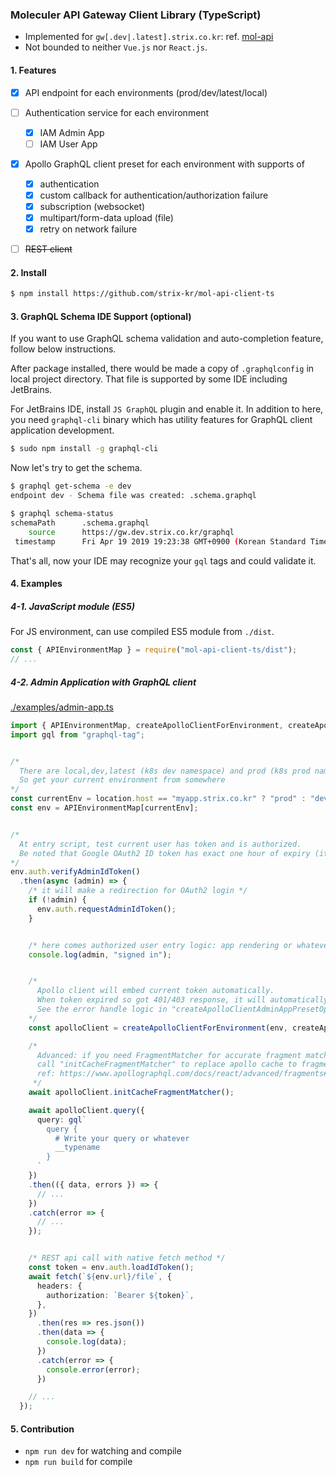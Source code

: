 ### Moleculer API Gateway Client Library (TypeScript)

- Implemented for `gw[.dev|.latest].strix.co.kr`: ref. [mol-api](https://github.com/strix-kr/mol-api)
- Not bounded to neither `Vue.js` nor `React.js`.

#### 1. Features
  - [x] API endpoint for each environments (prod/dev/latest/local)
  - [ ] Authentication service for each environment
    - [x] IAM Admin App
    - [ ] IAM User App
  - [x] Apollo GraphQL client preset for each environment with supports of
    - [x] authentication
    - [x] custom callback for authentication/authorization failure
    - [x] subscription (websocket)
    - [x] multipart/form-data upload (file)
    - [x] retry on network failure 
  - [ ] <s>REST client</s>
 
 
#### 2. Install
```bash
$ npm install https://github.com/strix-kr/mol-api-client-ts
```

#### 3. GraphQL Schema IDE Support (optional)
If you want to use GraphQL schema validation and auto-completion feature, follow below instructions.

After package installed, there would be made a copy of `.graphqlconfig` in local project directory.
That file is supported by some IDE including JetBrains.

For JetBrains IDE, install `JS GraphQL` plugin and enable it. In addition to here, you need `graphql-cli` binary which has utility features for GraphQL client application development.
 ```bash
$ sudo npm install -g graphql-cli
 ```
 
Now let's try to get the schema.
```bash
$ graphql get-schema -e dev
endpoint dev - Schema file was created: .schema.graphql

$ graphql schema-status            
schemaPath      .schema.graphql
    source      https://gw.dev.strix.co.kr/graphql
 timestamp      Fri Apr 19 2019 19:23:38 GMT+0900 (Korean Standard Time)
```

That's all, now your IDE may recognize your `gql` tags and could validate it.


#### 4. Examples

##### 4-1. JavaScript module (ES5)
For JS environment, can use compiled ES5 module from `./dist`.
```js
const { APIEnvironmentMap } = require("mol-api-client-ts/dist");
// ...
```

##### 4-2. Admin Application with GraphQL client
[./examples/admin-app.ts](./examples/admin-app.ts)
```ts
import { APIEnvironmentMap, createApolloClientForEnvironment, createApolloClientAdminAppPresetOption } from "mol-api-client-ts";
import gql from "graphql-tag";


/*
  There are local,dev,latest (k8s dev namespace) and prod (k8s prod namespace) environment types.
  So get your current environment from somewhere
*/
const currentEnv = location.host == "myapp.strix.co.kr" ? "prod" : "dev";
const env = APIEnvironmentMap[currentEnv];


/*
  At entry script, test current user has token and is authorized.
  Be noted that Google OAuth2 ID token has exact one hour of expiry (it is forced).
*/
env.auth.verifyAdminIdToken()
  .then(async (admin) => {
    /* it will make a redirection for OAuth2 login */
    if (!admin) {
      env.auth.requestAdminIdToken();
    }


    /* here comes authorized user entry logic: app rendering or whatever */
    console.log(admin, "signed in");


    /*
      Apollo client will embed current token automatically.
      When token expired so got 401/403 response, it will automatically make a redirection to login page again.
      See the error handle logic in "createApolloClientAdminAppPresetOption".
    */
    const apolloClient = createApolloClientForEnvironment(env, createApolloClientAdminAppPresetOption);

    /*
      Advanced: if you need FragmentMatcher for accurate fragment matching on unions and interfaces.
      call "initCacheFragmentMatcher" to replace apollo cache to fragment matcher ready cache.
      ref: https://www.apollographql.com/docs/react/advanced/fragments#fragment-matcher
     */
    await apolloClient.initCacheFragmentMatcher();

    await apolloClient.query({
      query: gql`
        query {
          # Write your query or whatever
          __typename
        }
      `
    })
    .then(({ data, errors }) => {
      // ...
    })
    .catch(error => {
      // ...
    });


    /* REST api call with native fetch method */
    const token = env.auth.loadIdToken();
    await fetch(`${env.url}/file`, {
      headers: {
        authorization: `Bearer ${token}`,
      },
    })
      .then(res => res.json())
      .then(data => {
        console.log(data);
      })
      .catch(error => {
        console.error(error);
      })

    // ...
  });
```

#### 5. Contribution

- `npm run dev` for watching and compile
- `npm run build` for compile
